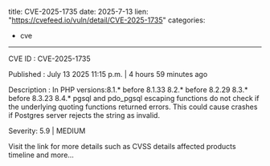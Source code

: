 
title: CVE-2025-1735
date: 2025-7-13
lien: "https://cvefeed.io/vuln/detail/CVE-2025-1735"
categories:
  - cve
---

CVE ID : CVE-2025-1735

Published :  July 13
2025
11:15 p.m. | 4 hours
59 minutes ago

Description : In PHP versions:8.1.* before 8.1.33
8.2.* before 8.2.29
8.3.* before 8.3.23
8.4.* pgsql and pdo_pgsql escaping functions do not check if the underlying quoting functions returned errors. This could cause crashes if Postgres server rejects the string as invalid.

Severity: 5.9 | MEDIUM

Visit the link for more details
such as CVSS details
affected products
timeline
and more...

